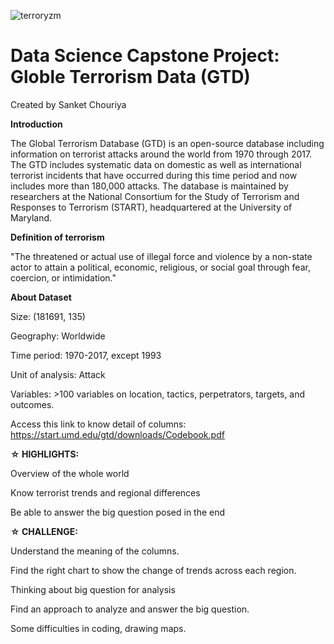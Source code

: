 ![terroryzm](https://user-images.githubusercontent.com/109847409/204507200-c7ff9bc6-99cb-4d1f-8227-5ca468993e7c.jpg)

# Data Science Capstone Project: Globle Terrorism Data (GTD)

Created by Sanket Chouriya


**Introduction**


The Global Terrorism Database (GTD) is an open-source database including information on terrorist attacks around the world from 1970 through 2017. The GTD includes systematic data on domestic as well as international terrorist incidents that have occurred during this time period and now includes more than 180,000 attacks. The database is maintained by researchers at the National Consortium for the Study of Terrorism and Responses to Terrorism (START), headquartered at the University of Maryland.

**Definition of terrorism**

"The threatened or actual use of illegal force and violence by a non-state actor to attain a political, economic, religious, or social goal through fear, coercion, or intimidation."

**About Dataset**

Size: (181691, 135)

Geography: Worldwide

Time period: 1970-2017, except 1993

Unit of analysis: Attack

Variables: >100 variables on location, tactics, perpetrators, targets, and outcomes.

Access this link to know detail of columns: https://start.umd.edu/gtd/downloads/Codebook.pdf

**☆ HIGHLIGHTS:**

Overview of the whole world

Know terrorist trends and regional differences

Be able to answer the big question posed in the end


**☆ CHALLENGE:**

Understand the meaning of the columns.

Find the right chart to show the change of trends across each region.

Thinking about big question for analysis

Find an approach to analyze and answer the big question.

Some difficulties in coding, drawing maps.
